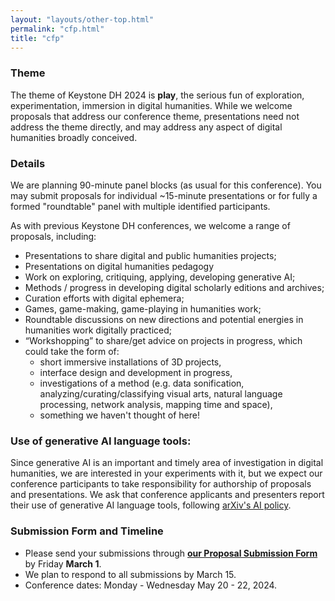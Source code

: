 ```yaml
---
layout: "layouts/other-top.html"
permalink: "cfp.html"
title: "cfp"
---
```


### Theme
The theme of Keystone DH 2024 is **play**, the serious fun of exploration, experimentation, immersion in digital humanities. While we welcome proposals that address our conference theme, presentations need not address the theme directly, and may address any aspect of digital humanities broadly conceived. 

### Details
We are planning 90-minute panel blocks (as usual for this conference). You may submit proposals for individual ~15-minute presentations or 
for fully a formed "roundtable" panel with multiple identified participants. 

As with previous Keystone DH conferences, we welcome a range of proposals, including:
* Presentations to share digital and public humanities projects;
* Presentations on digital humanities pedagogy
* Work on exploring, critiquing, applying, developing generative AI;
* Methods / progress in developing digital scholarly editions and archives;
* Curation efforts with digital ephemera;
* Games, game-making, game-playing in humanities work;
* Roundtable discussions on new directions and potential energies in humanities work digitally practiced;
* “Workshopping” to share/get advice on projects in progress, which could take the form of:
  * short immersive installations of 3D projects,
  * interface design and development in progress,
  * investigations of a method (e.g. data sonification, analyzing/curating/classifying visual arts, natural language processing, network analysis, mapping time and space),
  * something we haven't thought of here!

### Use of generative AI language tools:
Since generative AI is an important and timely area of investigation in digital humanities, we 
are interested in your experiments with it, but we expect our conference participants to take responsibility for authorship of proposals and presentations. 
We ask that conference applicants and presenters report their use of generative AI language tools, following
[arXiv's AI policy](https://blog.arxiv.org/2023/01/31/arxiv-announces-new-policy-on-chatgpt-and-similar-tools/).

### Submission Form and Timeline
* Please send your submissions through **[our Proposal Submission Form](https://forms.gle/pNKMjbZVr6Hz4qwV9)** by Friday **March 1**. 
* We plan to respond to all submissions by March 15.
* Conference dates: Monday - Wednesday May 20 - 22, 2024.